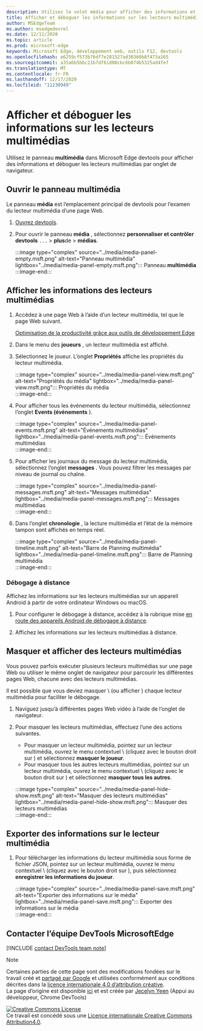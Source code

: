 ```yaml
---
description: Utilisez le volet média pour afficher des informations et déboguer les lecteurs multimédias par onglet de navigateur.
title: Afficher et déboguer les informations sur les lecteurs multimédias
author: MSEdgeTeam
ms.author: msedgedevrel
ms.date: 12/11/2020
ms.topic: article
ms.prod: microsoft-edge
keywords: Microsoft Edge, développement web, outils F12, devtools
ms.openlocfilehash: e6259cf573b76df7e281527ad30360b8f473a165
ms.sourcegitcommit: a35a6b5bbc21b7df61d08cbc6b074b5325ad4fef
ms.translationtype: MT
ms.contentlocale: fr-FR
ms.lasthandoff: 12/17/2020
ms.locfileid: "11230949"
---
```

# Afficher et déboguer les informations sur les lecteurs multimédias  

Utilisez le panneau **multimédia** dans Microsoft Edge devtools pour afficher des informations et déboguer les lecteurs multimédias par onglet de navigateur.  

## Ouvrir le panneau multimédia  

Le panneau **média** est l’emplacement principal de devtools pour l’examen du lecteur multimédia d’une page Web.

1.  [Ouvrez devtools][DevtoolsGuideChromiumOpen].  
1.  Pour ouvrir le panneau **média** , sélectionnez **personnaliser et contrôler devtools** `...`  >  **plus**de  >  **médias**.  
    
    :::image type="complex" source="../media/media-panel-empty.msft.png" alt-text="Panneau multimédia" lightbox="../media/media-panel-empty.msft.png":::
       Panneau **multimédia**  
    :::image-end:::  
    
## Afficher les informations des lecteurs multimédias  

1.  Accédez à une page Web à l’aide d’un lecteur multimédia, tel que le page Web suivant.  
    
    [Optimisation de la productivité grâce aux outils de développement Edge][BingVideosSearchViewDetailMidE0BA14EC0E0D18C06C8DE0BA14EC0E0D18C06C8]  
    
1.  Dans le menu des **joueurs** , un lecteur multimédia est affiché.  
1.  Sélectionnez le joueur.  L’onglet **Propriétés** affiche les propriétés du lecteur multimédia.  
    
    :::image type="complex" source="../media/media-panel-view.msft.png" alt-text="Propriétés du média" lightbox="../media/media-panel-view.msft.png":::
       Propriétés du média  
    :::image-end:::  
    
1.  Pour afficher tous les événements du lecteur multimédia, sélectionnez l’onglet **Events (événements** ).  
    
    :::image type="complex" source="../media/media-panel-events.msft.png" alt-text="Événements multimédias" lightbox="../media/media-panel-events.msft.png":::
       Événements multimédias  
    :::image-end:::  
    
1.  Pour afficher les journaux du message du lecteur multimédia, sélectionnez l’onglet **messages** .  Vous pouvez filtrer les messages par niveau de journal ou chaîne.  
    
    :::image type="complex" source="../media/media-panel-messages.msft.png" alt-text="Messages multimédias" lightbox="../media/media-panel-messages.msft.png":::
       Messages multimédias  
    :::image-end:::  
    
1.  Dans l’onglet **chronologie** , la lecture multimédia et l’état de la mémoire tampon sont affichés en temps réel.  
    
    :::image type="complex" source="../media/media-panel-timeline.msft.png" alt-text="Barre de Planning multimédia" lightbox="../media/media-panel-timeline.msft.png":::
       Barre de Planning multimédia  
    :::image-end:::  
    
### Débogage à distance  

Affichez les informations sur les lecteurs multimédias sur un appareil Android à partir de votre ordinateur Windows ou macOS.  

1.  Pour configurer le débogage à distance, accédez à la rubrique mise [en route des appareils Android de débogage à distance][DevtoolsGuideChromiumRemoteDebuggingIndex].  
1.  Affichez les informations sur les lecteurs multimédias à distance.  
    
    <!-- TODO: recreate image using an Android device -->  
    <!--  
    :::image type="complex" source="../media/media-panel-remote-debug.msft.png" alt-text="Remote debugging" lightbox="../media/media-panel-remote-debug.msft.png":::
       Remote debugging  
    :::image-end:::  
    -->  
    
## Masquer et afficher des lecteurs multimédias  

Vous pouvez parfois exécuter plusieurs lecteurs multimédias sur une page Web ou utiliser le même onglet de navigateur pour parcourir les différentes pages Web, chacune avec des lecteurs multimédias.

Il est possible que vous deviez masquer \ (ou afficher \) chaque lecteur multimédia pour faciliter le débogage.  

1.  Naviguez jusqu’à différentes pages Web vidéo à l’aide de l’onglet de navigateur.  
1.  Pour masquer les lecteurs multimédias, effectuez l’une des actions suivantes.  
    *   Pour masquer un lecteur multimédia, pointez sur un lecteur multimédia, ouvrez le menu contextuel \ (cliquez avec le bouton droit sur \) et sélectionnez **masquer le joueur**.  
    *   Pour masquer tous les autres lecteurs multimédias, pointez sur un lecteur multimédia, ouvrez le menu contextuel \ (cliquez avec le bouton droit sur \) et sélectionnez **masquer tous les autres**.  
    
    :::image type="complex" source="../media/media-panel-hide-show.msft.png" alt-text="Masquer des lecteurs multimédias" lightbox="../media/media-panel-hide-show.msft.png":::
       Masquer des lecteurs multimédias  
    :::image-end:::  
    
## Exporter des informations sur le lecteur multimédia  

1.  Pour télécharger les informations du lecteur multimédia sous forme de fichier JSON, pointez sur un lecteur multimédia, ouvrez le menu contextuel \ (cliquez avec le bouton droit sur \), puis sélectionnez **enregistrer les informations du joueur**.  
    
    :::image type="complex" source="../media/media-panel-save.msft.png" alt-text="Exporter des informations sur le média" lightbox="../media/media-panel-save.msft.png":::
       Exporter des informations sur le média  
    :::image-end:::  
    
## Contacter l’équipe DevTools MicrosoftEdge  

[!INCLUDE [contact DevTools team note](../includes/contact-devtools-team-note.md)]  

<!-- links -->  

[DevtoolsGuideChromiumOpen]: ../open/index.md "Ouvrir Microsoft Edge (chrome) DevTools | Documents Microsoft"  

[DevtoolsGuideChromiumRemoteDebuggingIndex]: ../remote-debugging/index.md "Commencer à utiliser le débogage à distance des appareils Android | Documents Microsoft"  

[BingVideosSearchViewDetailMidE0BA14EC0E0D18C06C8DE0BA14EC0E0D18C06C8]: https://www.bing.com/videos/search?view=detail&mid=DE0BA14EC0E0D18C06C8DE0BA14EC0E0D18C06C8 "Optimisation de la productivité grâce aux outils de développement Edge | Bing Video"  

> [!NOTE]
> Certaines parties de cette page sont des modifications fondées sur le travail créé et [partagé par Google][GoogleSitePolicies] et utilisées conformément aux conditions décrites dans la [licence internationale 4,0 d’attribution créative][CCA4IL].  
> La page d’origine est disponible [ici](https://developers.google.com/web/tools/chrome-devtools/media-panel/index) et est créée par [Jecelyn Yeen][JecelynYeen] \(Appui au développeur, Chrome DevTools\)  

[![Creative Commons License][CCby4Image]][CCA4IL]  
Ce travail est concédé sous une [Licence internationale Creative Commons Attribution4.0][CCA4IL].  

[CCA4IL]: https://creativecommons.org/licenses/by/4.0  
[CCby4Image]: https://i.creativecommons.org/l/by/4.0/88x31.png  
[GoogleSitePolicies]: https://developers.google.com/terms/site-policies  
[JecelynYeen]: https://developers.google.com/web/resources/contributors/jecelynyeen  

